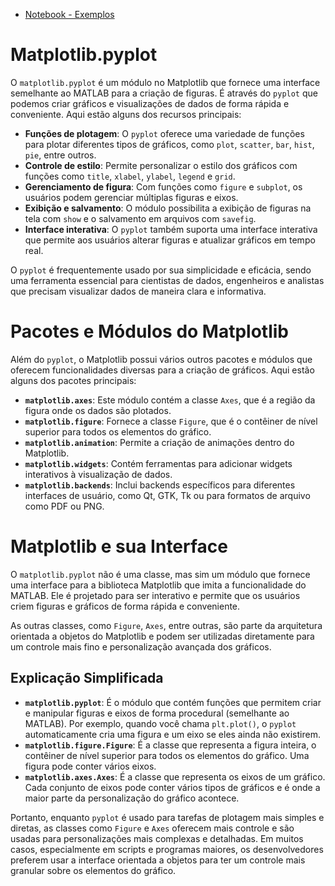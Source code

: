 - [Notebook - Exemplos](matplotlib.ipynb)

# Matplotlib.pyplot

O `matplotlib.pyplot` é um módulo no Matplotlib que fornece uma interface semelhante ao MATLAB para a criação de figuras. É através do `pyplot` que podemos criar gráficos e visualizações de dados de forma rápida e conveniente. Aqui estão alguns dos recursos principais:

- **Funções de plotagem**: O `pyplot` oferece uma variedade de funções para plotar diferentes tipos de gráficos, como `plot`, `scatter`, `bar`, `hist`, `pie`, entre outros.
- **Controle de estilo**: Permite personalizar o estilo dos gráficos com funções como `title`, `xlabel`, `ylabel`, `legend` e `grid`.
- **Gerenciamento de figura**: Com funções como `figure` e `subplot`, os usuários podem gerenciar múltiplas figuras e eixos.
- **Exibição e salvamento**: O módulo possibilita a exibição de figuras na tela com `show` e o salvamento em arquivos com `savefig`.
- **Interface interativa**: O `pyplot` também suporta uma interface interativa que permite aos usuários alterar figuras e atualizar gráficos em tempo real.

O `pyplot` é frequentemente usado por sua simplicidade e eficácia, sendo uma ferramenta essencial para cientistas de dados, engenheiros e analistas que precisam visualizar dados de maneira clara e informativa.

# Pacotes e Módulos do Matplotlib

Além do `pyplot`, o Matplotlib possui vários outros pacotes e módulos que oferecem funcionalidades diversas para a criação de gráficos. Aqui estão alguns dos pacotes principais:

- **`matplotlib.axes`**: Este módulo contém a classe `Axes`, que é a região da figura onde os dados são plotados.
- **`matplotlib.figure`**: Fornece a classe `Figure`, que é o contêiner de nível superior para todos os elementos do gráfico.
- **`matplotlib.animation`**: Permite a criação de animações dentro do Matplotlib.
- **`matplotlib.widgets`**: Contém ferramentas para adicionar widgets interativos à visualização de dados.
- **`matplotlib.backends`**: Inclui backends específicos para diferentes interfaces de usuário, como Qt, GTK, Tk ou para formatos de arquivo como PDF ou PNG.

# Matplotlib e sua Interface

O `matplotlib.pyplot` não é uma classe, mas sim um módulo que fornece uma interface para a biblioteca Matplotlib que imita a funcionalidade do MATLAB. Ele é projetado para ser interativo e permite que os usuários criem figuras e gráficos de forma rápida e conveniente.

As outras classes, como `Figure`, `Axes`, entre outras, são parte da arquitetura orientada a objetos do Matplotlib e podem ser utilizadas diretamente para um controle mais fino e personalização avançada dos gráficos.

## Explicação Simplificada

- **`matplotlib.pyplot`**: É o módulo que contém funções que permitem criar e manipular figuras e eixos de forma procedural (semelhante ao MATLAB). Por exemplo, quando você chama `plt.plot()`, o `pyplot` automaticamente cria uma figura e um eixo se eles ainda não existirem.
- **`matplotlib.figure.Figure`**: É a classe que representa a figura inteira, o contêiner de nível superior para todos os elementos do gráfico. Uma figura pode conter vários eixos.
- **`matplotlib.axes.Axes`**: É a classe que representa os eixos de um gráfico. Cada conjunto de eixos pode conter vários tipos de gráficos e é onde a maior parte da personalização do gráfico acontece.

Portanto, enquanto `pyplot` é usado para tarefas de plotagem mais simples e diretas, as classes como `Figure` e `Axes` oferecem mais controle e são usadas para personalizações mais complexas e detalhadas. Em muitos casos, especialmente em scripts e programas maiores, os desenvolvedores preferem usar a interface orientada a objetos para ter um controle mais granular sobre os elementos do gráfico.

